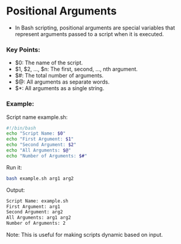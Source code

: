 # Positional Arguments
- In Bash scripting, positional arguments are special variables that represent arguments passed to a script when it is executed.

### Key Points:
- $0: The name of the script.
- $1, $2, ..., $n: The first, second, ..., nth argument.
- $#: The total number of arguments.
- $@: All arguments as separate words.
- $*: All arguments as a single string.

### Example:
Script name example.sh:
```bash
#!/bin/bash
echo "Script Name: $0"
echo "First Argument: $1"
echo "Second Argument: $2"
echo "All Arguments: $@"
echo "Number of Arguments: $#"
```

Run it:
```bash
bash example.sh arg1 arg2
```

Output:
```bash
Script Name: example.sh
First Argument: arg1
Second Argument: arg2
All Arguments: arg1 arg2
Number of Arguments: 2
```

Note: This is useful for making scripts dynamic based on input.
